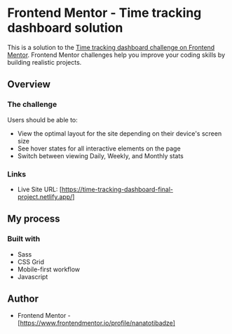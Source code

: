 # Frontend Mentor - Time tracking dashboard solution

This is a solution to the [Time tracking dashboard challenge on Frontend Mentor](https://www.frontendmentor.io/challenges/time-tracking-dashboard-UIQ7167Jw). Frontend Mentor challenges help you improve your coding skills by building realistic projects. 



## Overview

### The challenge

Users should be able to:

- View the optimal layout for the site depending on their device's screen size
- See hover states for all interactive elements on the page
- Switch between viewing Daily, Weekly, and Monthly stats


### Links


- Live Site URL: [https://time-tracking-dashboard-final-project.netlify.app/]

## My process

### Built with

- Sass
- CSS Grid
- Mobile-first workflow
- Javascript



## Author

- Frontend Mentor - [https://www.frontendmentor.io/profile/nanatotibadze]
